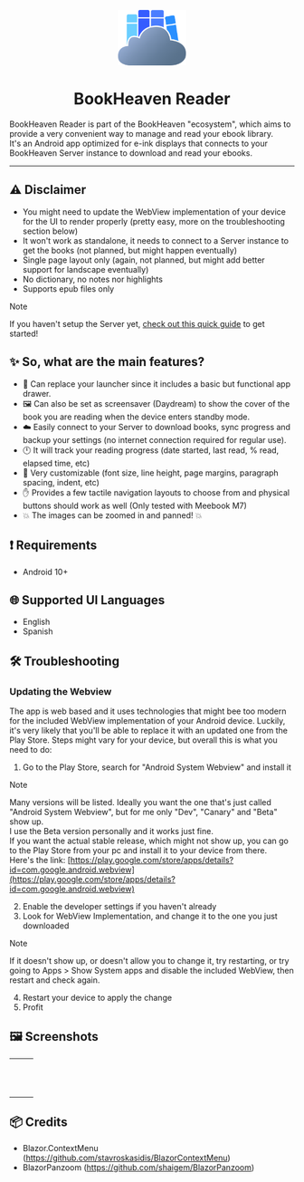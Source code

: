 <p align="center">
  <img src="wwwroot/logo.svg" width="120px" alt="" />
</p>

<h1 align="center">BookHeaven Reader</h1>

BookHeaven Reader is part of the BookHeaven "ecosystem", which aims to provide a very convenient way to manage and read your ebook library.</br>
It's an Android app optimized for e-ink displays that connects to your BookHeaven Server instance to download and read your ebooks.

---

## :warning: Disclaimer
- You might need to update the WebView implementation of your device for the UI to render properly (pretty easy, more on the troubleshooting section below)
- It won't work as standalone, it needs to connect to a Server instance to get the books (not planned, but might happen eventually)
- Single page layout only (again, not planned, but might add better support for landscape eventually)
- No dictionary, no notes nor highlights
- Supports epub files only

> [!NOTE]
> If you haven't setup the Server yet, [check out this quick guide](https://bookheaven.ggarrido.dev/getting-started) to get started!

## :sparkles: So, what are the main features?
- :rocket: Can replace your launcher since it includes a basic but functional app drawer.
- :framed_picture: Can also be set as screensaver (Daydream) to show the cover of the book you are reading when the device enters standby mode.
- :cloud: Easily connect to your Server to download books, sync progress and backup your settings (no internet connection required for regular use).
- :clock12: It will track your reading progress (date started, last read, % read, elapsed time, etc)
- :book: Very customizable (font size, line height, page margins, paragraph spacing, indent, etc)
- :hand: Provides a few tactile navigation layouts to choose from and physical buttons should work as well (Only tested with Meebook M7)
- :boom: The images can be zoomed in and panned! :boom:

## :exclamation: Requirements
- Android 10+

## :globe_with_meridians: Supported UI Languages
- English
- Spanish

## :hammer_and_wrench: Troubleshooting
### Updating the Webview
The app is web based and it uses technologies that might bee too modern for the included WebView implementation of your Android device.
Luckily, it's very likely that you'll be able to replace it with an updated one from the Play Store.
Steps might vary for your device, but overall this is what you need to do:
1. Go to the Play Store, search for "Android System Webview" and install it
  > [!NOTE]
  > Many versions will be listed. Ideally you want the one that's just called "Android System Webview", but for me only "Dev", "Canary" and "Beta" show up.</br>
  > I use the Beta version personally and it works just fine.  
  > If you want the actual stable release, which might not show up, you can go to the Play Store from your pc and install it to your device from there.<br/>
  > Here's the link: [https://play.google.com/store/apps/details?id=com.google.android.webview](https://play.google.com/store/apps/details?id=com.google.android.webview)<br/>

2. Enable the developer settings if you haven't already
3. Look for WebView Implementation, and change it to the one you just downloaded
  > [!NOTE]
  > If it doesn't show up, or doesn't allow you to change it, try restarting, or try going to Apps > Show System apps and disable the included WebView, then restart and check again.
4. Restart your device to apply the change
5. Profit

## :framed_picture: Screenshots
<table style="filter: grayscale(100%);">
  <tr>
    <td>
      <img src="https://bookheaven-web.pages.dev/img/reader-img.png" alt="" />
    </td>
    <td>
        <img src="https://bookheaven-web.pages.dev/img/reader-remote.png" alt="" />
    </td>
    <td>
      <img src="https://bookheaven-web.pages.dev/img/reader-book.png" alt="" />
    </td>
  </tr>
  <tr>
    <td>
      <img src="https://bookheaven-web.pages.dev/img/reader-index.png" alt="" />
    </td>
    <td>
        <img src="https://bookheaven-web.pages.dev/img/reader-text-settings.png" alt="" />
    </td>
    <td>
        <img src="https://bookheaven-web.pages.dev/img/reader-page-settings.png" alt="" />
    </td>
  </tr>
  <tr>
    <td>
      <img src="https://bookheaven-web.pages.dev/img/reader-apps.png" alt="" />
    </td>
    <td>
    </td>
    <td></td>
  </tr>
</table>

## :package: Credits
- Blazor.ContextMenu (https://github.com/stavroskasidis/BlazorContextMenu)
- BlazorPanzoom (https://github.com/shaigem/BlazorPanzoom)
